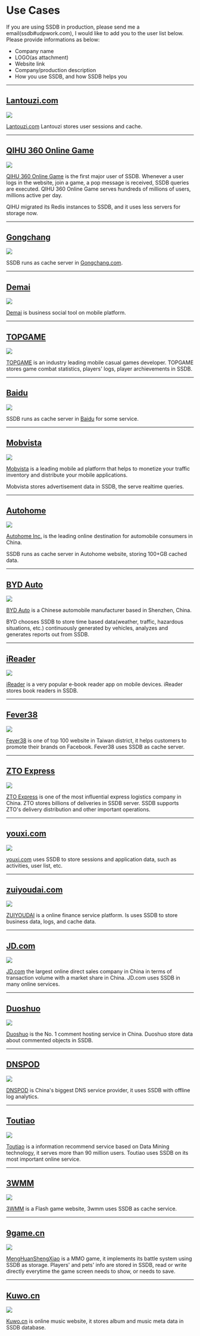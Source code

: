 # Use Cases

If you are using SSDB in production, please send me a email(ssdb#udpwork.com), I would like to add you to the user list below. Please provide informations as below:

<div class="alert alert-info">
	<ul>
	<li>Company name</li>
	<li>LOGO(as attachment)</li>
	<li>Website link</li>
	<li>Company/production description</li>
	<li>How you use SSDB, and how SSDB helps you</li>
	</ul>
</div>

---

## <a href="#lantouzi" name="lantouzi">Lantouzi.com</a>

![](http://ssdb.io/img/ssdb-users/lantouzi.com.png)

[Lantouzi.com](http://lantouzi.com/) Lantouzi stores user sessions and cache.

---

## <a href="#360" name="360">QIHU 360 Online Game</a>

![](http://ssdb.io/img/ssdb-users/wan.360.cn.png)

[QIHU 360 Online Game](http://wan.360.cn/) is the first major user of SSDB. Whenever a user logs in the website, join a game, a pop message is received, SSDB queries are executed. QIHU 360 Online Game serves hundreds of millions of users, millions active per day.

QIHU migrated its Redis instances to SSDB, and it uses less servers for storage now.

---

## <a href="#gongchang" name="gongchang">Gongchang</a>

![](http://ssdb.io/img/ssdb-users/gongchang.com.png)

SSDB runs as cache server in [Gongchang.com](http://www.gongchang.com/).

---

## <a href="#demai" name="demai">Demai</a>

![](http://ssdb.io/img/ssdb-users/demai.com.png)

[Demai](http://demai.com/) is business social tool on mobile platform.

---

## <a href="#topgame" name="topgame">TOPGAME</a>

![](http://ssdb.io/img/ssdb-users/topgame.com.png)

[TOPGAME](http://topgame.com/) is an industry leading mobile casual games developer. TOPGAME stores game combat statistics, players' logs, player archievements in SSDB.

---

## <a href="#baidu" name="baidu">Baidu</a>

![](http://ssdb.io/img/ssdb-users/baidu.com.png)

SSDB runs as cache server in [Baidu](http://www.baidu.com/) for some service.

---

## <a href="#mobvista" name="mobvista">Mobvista</a>

![](http://ssdb.io/img/ssdb-users/mobvista.com.png)

[Mobvista](http://mobvista.com/) is a leading mobile ad platform that helps to monetize your traffic inventory and distribute your mobile applications.

Mobvista stores advertisement data in SSDB, the serve realtime queries.

---

## <a href="#autohome" name="autohome">Autohome</a>

![](http://ssdb.io/img/ssdb-users/autohome.com.cn.png)

[Autohome Inc.](http://autohome.com.cn/) is the leading online destination for automobile consumers in China.

SSDB runs as cache server in Autohome website, storing 100+GB cached data.

---

## <a href="#byd" name="byd">BYD Auto</a>

![](http://ssdb.io/img/ssdb-users/bydauto.com.cn.png)

[BYD Auto](http://www.bydauto.com.cn/) is a Chinese automobile manufacturer based in Shenzhen, China.

BYD chooses SSDB to store time based data(weather, traffic, hazardous situations, etc.) continuously generated by vehicles, analyzes and generates reports out from SSDB.

---

## <a href="#zhangyue" name="zhangyue">iReader</a>

![](http://ssdb.io/img/ssdb-users/zhangyue.com.png)

[iReader](http://www.zhangyue.com/) is a very popular e-book reader app on mobile devices. iReader stores book readers in SSDB.

---

## <a href="#fever38" name="fever38">Fever38</a>

![](http://ssdb.io/img/ssdb-users/fever38.com.png)

[Fever38](http://www.fever38.com/) is one of top 100 website in Taiwan district, it helps customers to promote their brands on Facebook. Fever38 uses SSDB as cache server.

---

## <a href="#zto" name="zto">ZTO Express</a>

![](http://ssdb.io/img/ssdb-users/zto.cn.png)

[ZTO Express](http://www.zto.cn/) is one of the most influential express logistics company in China. ZTO stores billions of deliveries in SSDB server. SSDB supports ZTO's delivery distribution and other important operations.

---

## <a href="#youxi" name="youxi">youxi.com</a>

![](http://ssdb.io/img/ssdb-users/youxi.com.png)

[youxi.com](http://www.youxi.com/) uses SSDB to store sessions and application data, such as activities, user list, etc.

---

## <a href="#zuiyoudai" name="zuiyoudai">zuiyoudai.com</a>

![](http://ssdb.io/img/ssdb-users/zuiyoudai.com.png)

[ZUIYOUDAI](http://www.zuiyoudai.com/) is a online finance service platform. Is uses SSDB to store business data, logs, and cache data.

---

## <a href="#jd" name="jd">JD.com</a>

![](http://ssdb.io/img/ssdb-users/jd.com.png)

[JD.com](http://jd.com/) the largest online direct sales company in China in terms of transaction volume with a market share in China. JD.com uses SSDB in many online services.

---

## <a href="#duoshuo" name="duoshuo">Duoshuo</a>

![](http://ssdb.io/img/ssdb-users/duoshuo.com.png)

[Duoshuo](http://duoshuo.com/) is the No. 1 comment hosting service in China. Duoshuo store data about commented objects in SSDB.

---

## <a href="#dnspod" name="dnspod">DNSPOD</a>

![](http://ssdb.io/img/ssdb-users/dnspod.cn.png)

[DNSPOD](http://dnspod.cn/) is China's biggest DNS service provider, it uses SSDB with offline log analytics.

---

## <a href="#toutiao" name="toutiao">Toutiao</a>

![](http://ssdb.io/img/ssdb-users/toutiao.com.png)

[Toutiao](http://toutiao.com/) is a information recommend service based on Data Mining technology, it serves more than 90 million users. Toutiao uses SSDB on its most important online service.

---

## <a href="#3wmm" name="3wmm">3WMM</a>

![](http://ssdb.io/img/ssdb-users/3wmm.com.png)

[3WMM](http://www.3wmm.com/) is a Flash game website, 3wmm uses SSDB as cache service.

---

## <a href="#9game" name="9game">9game.cn</a>

![](http://ssdb.io/img/ssdb-users/9game.cn.png)

[MengHuanShengXiao](http://www.9game.cn/mhsx/) is a MMO game, it implements its battle system using SSDB as storage. Players' and pets' info are stored in SSDB, read or write directly everytime the game screen needs to show, or needs to save.

---

## <a href="#kuwo" name="kuwo">Kuwo.cn</a>

![](http://ssdb.io/img/ssdb-users/kuwo.cn.png)

[Kuwo.cn](http://www.kuwo.cn/) is online music website, it stores album and music meta data in SSDB database.

